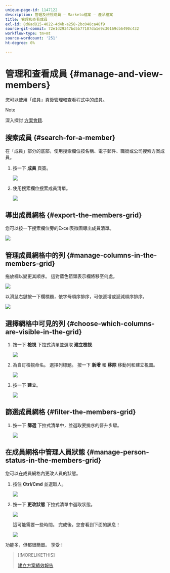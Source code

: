 ```yaml
---
unique-page-id: 1147122
description: 管理及檢視成員 — Marketo檔案 — 產品檔案
title: 管理和查看成員
exl-id: 8d6ad815-4022-4d4b-a258-2bc048ca48f9
source-git-commit: 72e1d29347bd5b77107da1e9c30169cb6490c432
workflow-type: tm+mt
source-wordcount: '251'
ht-degree: 0%

---
```


# 管理和查看成員 {#manage-and-view-members}

您可以使用「成員」頁簽管理和查看程式中的成員。

>[!NOTE]
>
>深入探討 [方案會籍](/help/marketo/product-docs/core-marketo-concepts/programs/creating-programs/understanding-program-membership.md).

## 搜索成員 {#search-for-a-member}

在「成員」部分的底部，使用搜索欄位按名稱、電子郵件、職銜或公司搜索方案成員。

1. 按一下 **成員** 頁簽。

   ![](assets/image2014-10-1-16-3a0-3a29.png)

1. 使用搜索欄位搜索成員清單。

   ![](assets/image2014-10-1-16-3a7-3a20.png)

## 導出成員網格 {#export-the-members-grid}

您可以按一下搜索欄位旁的Excel表徵圖導出成員清單。

![](assets/image2014-10-1-16-3a9-3a55.png)

## 管理成員網格中的列 {#manage-columns-in-the-members-grid}

拖放欄以變更其順序。 這對藍色箭頭表示欄將移至何處。

![](assets/image2014-10-1-16-3a25-3a30.png)

以滑鼠右鍵按一下欄標題，依字母順序排序，可依遞增或遞減順序排序。

![](assets/image2014-10-1-17-3a3-3a28.png)

## 選擇網格中可見的列 {#choose-which-columns-are-visible-in-the-grid}

1. 按一下 **檢視** 下拉式清單並選取 **建立檢視**.

   ![](assets/image2014-10-1-16-3a32-3a43.png)

1. 為自訂檢視命名。 選擇列標題。 按一下 **新增** 和 **移除** 移動列和建立視圖。

   ![](assets/image2014-10-1-16-3a36-3a52.png)

1. 按一下 **建立**。

   ![](assets/image2014-10-1-16-3a38-3a7.png)

## 篩選成員網格  {#filter-the-members-grid}

1. 按一下 **篩選** 下拉式清單中，並選取要排序的晉升步驟。

   ![](assets/image2014-10-1-16-3a42-3a4.png)

## 在成員網格中管理人員狀態 {#manage-person-status-in-the-members-grid}

您可以在成員網格內更改人員的狀態。

1. 按住 **Ctrl/Cmd** 並選取人。

   ![](assets/image2014-10-1-16-3a44-3a27.png)

1. 按一下 **更改狀態** 下拉式清單中選取狀態。

   ![](assets/image2014-10-1-16-3a47-3a45.png)

   這可能需要一些時間。 完成後，您會看到下面的訊息！

   ![](assets/changestatusconfirm.png)

功能多，但都很簡單。 享受！

>[!MORELIKETHIS]
>
>[建立方案績效報告](/help/marketo/product-docs/core-marketo-concepts/programs/program-performance-report/create-a-program-performance-report.md)
